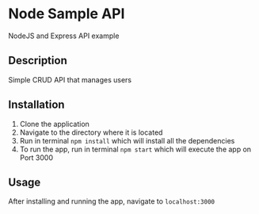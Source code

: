 # Node Sample API
NodeJS and Express API example

## Description
Simple CRUD API that manages users

## Installation
1. Clone the application
2. Navigate to the directory where it is located
3. Run in terminal `npm install` which will install all the dependencies
4. To run the app, run in terminal `npm start` which will execute the app on Port 3000

## Usage
After installing and running the app, navigate to `localhost:3000`
